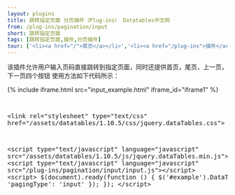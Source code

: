 ```yaml
---
layout: plugins
title: 跳转指定页面 分页插件（Plug-ins） Datatables中文网
from: /plug-ins/pagination/input
short: 跳转指定页面
tags: [跳转指定页面,插件,分页插件]
tour: ['<li><a href="/">首页</a></li>','<li><a href="/plug-ins">插件</a></li>','<li><a href="/plug-ins/pagination">分页插件</a></li>','<li class="active">跳转指定页面</li>']
---
```


该插件允许用户输入页码直接跳转到指定页面，同时还提供首页，尾页，上一页，下一页四个按钮
使用方法如下代码所示：


<div class="bs-docs-example">
{% include iframe.html src="input_example.html" iframe_id="iframe1" %}
</div>
<pre class="prettyprint linenums">

&lt;link rel=&quot;stylesheet&quot; type=&quot;text/css&quot; href=&quot;/assets/datatables/1.10.5/css/jquery.dataTables.css&quot;&gt;

&lt;script type=&quot;text/javascript&quot; language=&quot;javascript&quot; src=&quot;/assets/datatables/1.10.5/js/jquery.dataTables.min.js&quot;&gt;&lt;/script&gt;
&lt;script type=&quot;text/javascript&quot; language=&quot;javascript&quot; src=&quot;/plug-ins/pagination/input/input.js&quot;&gt;&lt;/script&gt;
&lt;script&gt;
    $(document).ready(function () {
       $(&#39;#example&#39;).DataTable({
            &#39;pagingType&#39;: &#39;input&#39;
       });
   });
&lt;/script&gt;

</pre>





